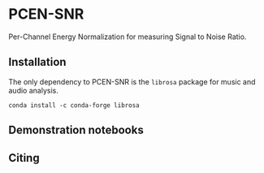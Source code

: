PCEN-SNR
========

Per-Channel Energy Normalization for measuring Signal to Noise Ratio.



Installation
------------

The only dependency to PCEN-SNR is the `librosa` package for music and audio analysis.

```
conda install -c conda-forge librosa
```


Demonstration notebooks
-----------------------



Citing
------

